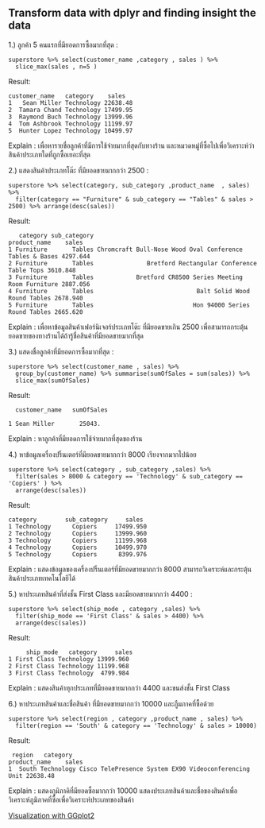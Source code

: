 ## Transform data with dplyr and finding insight the data

1.) ลูกค้า 5 คนแรกที่มียอดการซื้อมากที่สุด :

```
superstore %>% select(customer_name ,category , sales ) %>%
  slice_max(sales , n=5 )
```

Result:

```
customer_name   category    sales
1   Sean Miller Technology 22638.48
2  Tamara Chand Technology 17499.95
3  Raymond Buch Technology 13999.96
4  Tom Ashbrook Technology 11199.97
5  Hunter Lopez Technology 10499.97
```
Explain : เพื่อหารายชื่อลูกค้าที่มีการใช้จ่ายมากที่สุดกับทางร้าน และหมวดหมู่ที่ซื้อไปเพื่อวิเคราะห์ว่าสินค้าประเภทใดที่ถูกซื้อเยอะที่สุด


2.) แสดงสินค้าประเภทโต๊ะ ที่มียอดขายมากกว่า 2500 : 

```
superstore %>% select(category, sub_category ,product_name  , sales) %>% 
  filter(category == "Furniture" & sub_category == "Tables" & sales > 2500) %>% arrange(desc(sales)) 
```

Result:

```
   category sub_category                                             product_name    sales
1 Furniture       Tables Chromcraft Bull-Nose Wood Oval Conference Tables & Bases 4297.644
2 Furniture       Tables               Bretford Rectangular Conference Table Tops 3610.848
3 Furniture       Tables            Bretford CR8500 Series Meeting Room Furniture 2887.056
4 Furniture       Tables                             Balt Solid Wood Round Tables 2678.940
5 Furniture       Tables                            Hon 94000 Series Round Tables 2665.620
```
Explain : เพื่อหาข้อมูลสินค้าเฟอร์นิเจอร์ประเภทโต๊ะ ที่มียอดขายเกิน 2500 เพื่อสามารถกระตุ้นยอดขายของทางร้านได้ถ้ารู้ชื่อสินค้าที่มียอดขายมากที่สุด

3.) แสดงชื่อลูกค้าที่มียอดการซื้อมากที่สุด : 

```
superstore %>% select(customer_name , sales) %>% 
  group_by(customer_name) %>% summarise(sumOfSales = sum(sales)) %>%
  slice_max(sumOfSales)
```

Result:

```
  customer_name   sumOfSales
                
1 Sean Miller       25043.
```
Explain : หาลูกค้าที่มียอดการใช้จ่ายมากที่สุดของร้าน

4.) หาข้อมูลเครื่องปริ้นเตอร์ที่มียอดขายมากกว่า 8000 เรียงจากมากไปน้อย

```
superstore %>% select(category , sub_category ,sales) %>% 
  filter(sales > 8000 & category == 'Technology' & sub_category == 'Copiers' ) %>%
  arrange(desc(sales))
```

Result:

```
category        sub_category     sales
1 Technology      Copiers     17499.950
2 Technology      Copiers     13999.960
3 Technology      Copiers     11199.968
4 Technology      Copiers     10499.970
5 Technology      Copiers      8399.976
```
Explain : แสดงข้อมูลของเครื่องปริ้นเตอร์ที่มียอดขายมากกว่า 8000 สามารถวิเคราะห์และกระตุ้นสินค้าประเภทเทคโนโลยีได้

5.) หาประเภทสินค้าที่ส่งชั้น First Class และมียอดขายมากกว่า 4400 :

```
superstore %>% select(ship_mode , category ,sales) %>% 
  filter(ship_mode == 'First Class' & sales > 4400) %>%
  arrange(desc(sales))
```

Result: 

```
     ship_mode   category     sales
1 First Class Technology 13999.960
2 First Class Technology 11199.968
3 First Class Technology  4799.984
```
Explain : แสดงสินค้าทุกประเภทที่มียอดขายมากกว่า 4400 และขนส่งชั้น First Class

6.) หาประเภทสินค้าและชื่อสินค้า ที่มียอดขายมากกว่า 10000 และภูืมภาคที่ซื้อด้วย

```
superstore %>% select(region , category ,product_name , sales) %>% 
  filter(region == 'South' & category == 'Technology' & sales > 10000)
```

Result:

```
 region   category                                          product_name    sales
1  South Technology Cisco TelePresence System EX90 Videoconferencing Unit 22638.48
```
Explain : แสดงภูมิภาคิที่มียอดซื้อมากกว่า 10000 แสดงประเภทสินค้าและชื่อของสินค้าเพื่อวิเคราะห์ภูมิภาคที่ซื้อเพื่อวิเคราะห์ประเภทของสินค้า


[Visualization with GGplot2](https://github.com/sit-2021-int214/001-Spotify-Top/blob/287d17e8bdcda1f73fa373b8e3f4eb4f7dd36b92/assignment/HW04_63130500062/Visualization%20with%20GGplot2.md)
